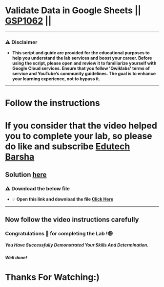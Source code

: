 
# Validate Data in Google Sheets || [GSP1062](https://www.cloudskillsboost.google/focuses/47356?parent=catalog) ||

---
### ⚠️ Disclaimer
- **This script and guide are provided for  the educational purposes to help you understand the lab services and boost your career. Before using the script, please open and review it to familiarize yourself with Google Cloud services. Ensure that you follow 'Qwiklabs' terms of service and YouTube’s community guidelines. The goal is to enhance your learning experience, not to bypass it.**
---

# Follow the instructions

# If you consider that the video helped you to complete your lab, so please do like and subscribe [Edutech Barsha](https://www.youtube.com/@edutechbarsha)
## Solution [here](https://youtu.be/gM028w9GmYw)


### ⚠️ Download the below file

- 💡 **Open this link and download the file [Click Here](https://github.com/Techcps/GSP-Short-Trick/blob/main/Validate%20Data%20in%20Google%20Sheets/techcps1062.xlsx)**
  
---

## Now follow the video instructions carefully

### Congratulations 🎉 for completing the Lab !😄

##### *You Have Successfully Demonstrated Your Skills And Determination.*

#### *Well done!*

# Thanks For Watching:)
